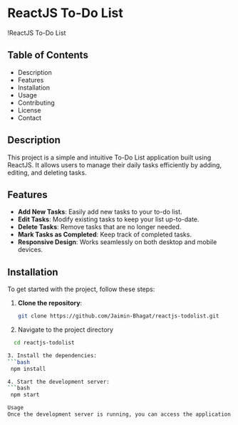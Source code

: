 # ReactJS To-Do List

!ReactJS To-Do List

## Table of Contents

- Description
- Features
- Installation
- Usage
- Contributing
- License
- Contact

## Description

This project is a simple and intuitive To-Do List application built using ReactJS. It allows users to manage their daily tasks efficiently by adding, editing, and deleting tasks.

## Features

- **Add New Tasks**: Easily add new tasks to your to-do list.
- **Edit Tasks**: Modify existing tasks to keep your list up-to-date.
- **Delete Tasks**: Remove tasks that are no longer needed.
- **Mark Tasks as Completed**: Keep track of completed tasks.
- **Responsive Design**: Works seamlessly on both desktop and mobile devices.

## Installation

To get started with the project, follow these steps:

1. **Clone the repository**:
   ```bash
   git clone https://github.com/Jaimin-Bhagat/reactjs-todolist.git
   
2. Navigate to the project directory
 ```bash
   cd reactjs-todolist

3. Install the dependencies:
 ```bash
  npm install

4. Start the development server:
 ```bash
  npm start

Usage
Once the development server is running, you can access the application in your browser at http://localhost:3000. Use the interface to add, edit, and delete tasks as needed.
